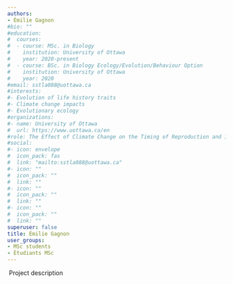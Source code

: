 ```yaml
---
authors:
- Émilie Gagnon
#bio: ""
#education: 
#  courses:
#  - course: MSc. in Biology 
#    institution: University of Ottawa
#    year: 2020-present
#  - course: BSc. in Biology Ecology/Evolution/Behaviour Option
#    institution: University of Ottawa
#    year: 2020
#email: sstla088@uottawa.ca
#interests:
#- Evolution of life history traits
#- Climate change impacts
#- Evolutionary ecology
#organizations:
#- name: University of Ottawa
#  url: https://www.uottawa.ca/en
#role: The Effect of Climate Change on the Timing of Reproduction and its Plasticity in yellow-bellied marmots
#social:
#- icon: envelope
#  icon_pack: fas
#  link: "mailto:sstla088@uottawa.ca"
#- icon: ""
#  icon_pack: ""
#  link: ""
#- icon: ""
#  icon_pack: ""
#  link: ""
#- icon: ""
#  icon_pack: ""
#  link: ""
superuser: false
title: Émilie Gagnon
user_groups:
- MSc students
- Étudiants MSc
---
```

​
Project description